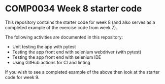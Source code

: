# COMP0034 Week 8 starter code
This repository contains the starter code for week 8 (and also serves as a completed example of the exercise code from week 7).

The following activities are documented in this repository:

- Unit testing the app with pytest
- Testing the app front end with selenium webdriver (with pytest)
- Testing the app front end with selenium IDE
- Using GitHub actions for CI and linting

If you wish to see a completed example of the above then look at the starter code for week 9.

